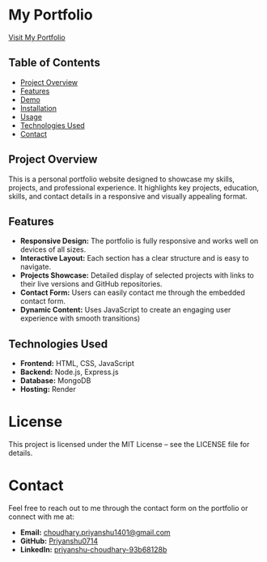#  My Portfolio

[Visit My Portfolio](https://myportfolio-5uu3.onrender.com)

## Table of Contents

- [Project Overview](#Project-Overview)
- [Features](#features)
- [Demo](#demo)
- [Installation](#installation)
- [Usage](#usage)
- [Technologies Used](#technologies-used)
- [Contact](#contact)

## Project Overview

This is a personal portfolio website designed to showcase my skills, projects, and professional experience. It highlights key projects, education, skills, and contact details in a responsive and visually appealing format.

## Features

- **Responsive Design:** The portfolio is fully responsive and works well on devices of all sizes.
- **Interactive Layout:** Each section has a clear structure and is easy to navigate.
- **Projects Showcase:** Detailed display of selected projects with links to their live versions and GitHub repositories.
- **Contact Form:** Users can easily contact me through the embedded contact form.
- **Dynamic Content:** Uses JavaScript to create an engaging user experience with smooth transitions)

## Technologies Used
- **Frontend:** HTML, CSS, JavaScript
- **Backend:** Node.js, Express.js
- **Database:** MongoDB
- **Hosting:** Render


# License
This project is licensed under the MIT License – see the LICENSE file for details.

# Contact
Feel free to reach out to me through the contact form on the portfolio or connect with me at:

- **Email:** choudhary.priyanshu1401@gmail.com
- **GitHub:** [Priyanshu0714](https://github.com/Priyanshu0714)
- **LinkedIn:** [priyanshu-choudhary-93b68128b](https://www.linkedin.com/in/priyanshu-choudhary-93b68128b/)
